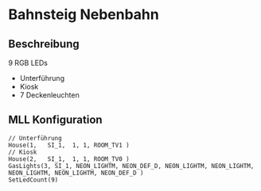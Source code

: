 # Bahnsteig Nebenbahn

## Beschreibung

9 RGB LEDs

- Unterführung
- Kiosk
- 7 Deckenleuchten

## MLL Konfiguration

```
// Unterführung
House(1,   SI_1,  1, 1, ROOM_TV1 )
// Kiosk
House(2,   SI_1,  1, 1, ROOM_TV0 ) 
GasLights(3, SI_1, NEON_LIGHTM, NEON_DEF_D, NEON_LIGHTM, NEON_LIGHTM, NEON_LIGHTM, NEON_LIGHTM, NEON_DEF_D )
SetLedCount(9)
```